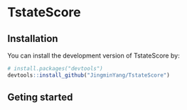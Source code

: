 # TstateScore

## Installation

You can install the development version of TstateScore by:

``` r
# install.packages("devtools")
devtools::install_github("JingminYang/TstateScore")
```

## Geting started
